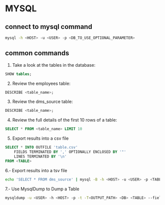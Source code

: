 # MYSQL

## connect to mysql command

```bash
mysql -h <HOST> -u <USER> -p <DB_TO_USE_OPTIONAL_PARAMETER>
```

## common commands

1. Take a look at the tables in the database:
```sql
SHOW tables;
```

2. Review the employees table:
```sql
DESCRIBE <table_name>;
```

3. Review the dms_source table:
```sql
DESCRIBE <table_name>;
```

4. Review the full details of the first 10 rows of a table:
```sql
SELECT * FROM <table_name> LIMIT 10
```

5. Export results into a csv file 

```sql
SELECT * INTO OUTFILE 'table.csv'
    FIELDS TERMINATED BY ',' OPTIONALLY ENCLOSED BY '"'
    LINES TERMINATED BY '\n'
FROM <TABLE>
```

6.- Export results into a tsv file
```bash
echo 'SELECT * FROM dms_source' | mysql -B -h <HOST> -u <USER> -p <TABLE> > report.tsv
```

7.- Use MysqlDump to Dump a Table
```bash
mysqldump -u <USER> -h <HOST> -p -t -T<OUTPUT_PATH> <DB> <TABLE> --fields-terminated-by=,
```

